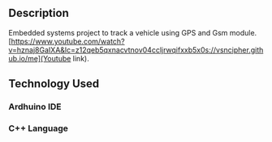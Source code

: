 ## Description
Embedded systems project to track a vehicle using GPS and Gsm module.[https://www.youtube.com/watch?v=hznaj8GaIXA&lc=z12qeb5qxnacvtnov04ccljrwqifxxb5x0s://vsncipher.github.io/me](Youtube link).

## Technology Used
### Ardhuino IDE
### C++ Language
